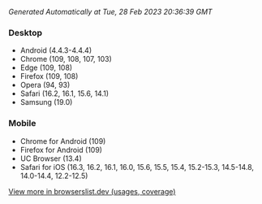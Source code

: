 _Generated Automatically at Tue, 28 Feb 2023 20:36:39 GMT_

### Desktop

- Android (4.4.3-4.4.4)
- Chrome (109, 108, 107, 103)
- Edge (109, 108)
- Firefox (109, 108)
- Opera (94, 93)
- Safari (16.2, 16.1, 15.6, 14.1)
- Samsung (19.0)

### Mobile

- Chrome for Android (109)
- Firefox for Android (109)
- UC Browser (13.4)
- Safari for iOS (16.3, 16.2, 16.1, 16.0, 15.6, 15.5, 15.4, 15.2-15.3, 14.5-14.8, 14.0-14.4, 12.2-12.5)

[View more in browserslist.dev (usages, coverage)](https://browserslist.dev/?q=PjAuMiUsbm90IGRlYWQsbm90IG9wX21pbmkgYWxs)
